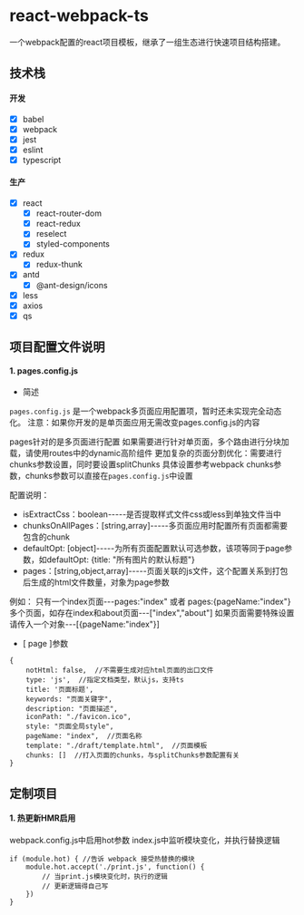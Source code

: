# react-webpack-ts

一个webpack配置的react项目模板，继承了一组生态进行快速项目结构搭建。

## 技术栈

#### 开发

- [x] babel
- [x] webpack
- [x] jest
- [x] eslint
- [x] typescript

#### 生产

- [x] react
    - [x] react-router-dom
    - [x] react-redux
    - [x] reselect
    - [x] styled-components
- [x] redux
    - [x] redux-thunk
- [x] antd
    - [x] @ant-design/icons
- [x] less
- [x] axios
- [x] qs

## 项目配置文件说明

#### 1. pages.config.js

- 简述

`pages.config.js` 是一个webpack多页面应用配置项，暂时还未实现完全动态化。
注意：如果你开发的是单页面应用无需改变pages.config.js的内容

pages针对的是多页面进行配置
如果需要进行针对单页面，多个路由进行分块加载，请使用routes中的dynamic高阶组件
更加复杂的页面分割优化：需要进行chunks参数设置，同时要设置splitChunks
具体设置参考webpack chunks参数，chunks参数可以直接在`pages.config.js`中设置

配置说明：
- isExtractCss：boolean-----是否提取样式文件css或less到单独文件当中
- chunksOnAllPages：[string,array]-----多页面应用时配置所有页面都需要包含的chunk
- defaultOpt: [object]-----为所有页面配置默认可选参数，该项等同于page参数，如defaultOpt: {title: "所有图片的默认标题"}
- pages：[string,object,array]-----页面关联的js文件，这个配置关系到打包后生成的html文件数量，对象为page参数

例如：
    只有一个index页面---pages:"index" 或者 pages:{pageName:"index"}
    多个页面，如存在index和about页面---["index","about"]
    如果页面需要特殊设置请传入一个对象---[{pageName:"index"}]

- [ page ]参数

```
{
    notHtml: false,  //不需要生成对应html页面的出口文件
    type: 'js',  //指定文档类型，默认js，支持ts
    title: '页面标题',
    keywords: "页面关键字",
    description: "页面描述",
    iconPath: "./favicon.ico",
    style: "页面全局style",
    pageName: "index",  //页面名称
    template: "./draft/template.html",  //页面模板
    chunks: []  //打入页面的chunks，与splitChunks参数配置有关
}
```

## 定制项目

#### 1. 热更新HMR启用

webpack.config.js中启用hot参数
index.js中监听模块变化，并执行替换逻辑

```
if (module.hot) { //告诉 webpack 接受热替换的模块
    module.hot.accept('./print.js', function() {
        // 当print.js模块变化时，执行的逻辑
        // 更新逻辑得自己写
    })
}
```
